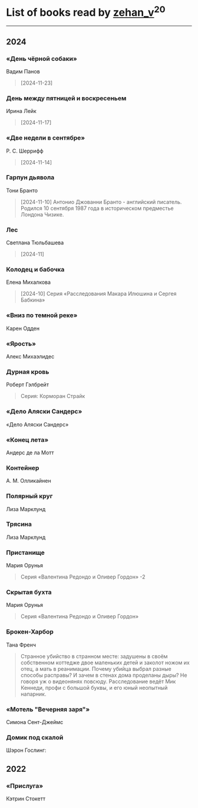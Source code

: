 # List of books read by [zehan_v](http://vk.com/id174598622)<sup>20</sup>
---

## 2024

### «День чёрной собаки»
Вадим Панов
> [2024-11-23] 


### День между пятницей и воскресеньем
Ирина Лейк
> [2024-11-17] 


### «Две недели в сентябре»
Р. С. Шеррифф
> [2024-11-14] 


### Гарпун дьявола
Тони Бранто
> [2024-11-10] Антонио Джованни Бранто - английский писатель. Родился 10 сентября 1987 года в историческом предместье Лондона Чизике.


### Лес
Светлана Тюльбашева
> [2024-11] 


### Колодец и бабочка
Елена Михалкова
> [2024-10] Серия «Расследования Макара Илюшина и Сергея Бабкина»


### «Вниз по темной реке»
Карен Одден


### «Ярость»
Алекс Михаэлидес


### Дурная кровь
Роберт Гэлбрейт
> Серия: Корморан Страйк


### «Дело Аляски Сандерс»
«Дело Аляски Сандерс»


### «Конец лета»
Андерс де ла Мотт


### Контейнер
А. М. Олликайнен


### Полярный круг
Лиза Марклунд


### Трясина
Лиза Марклунд


### Пристанище
Мария Орунья
> Серия «Валентина Редондо и Оливер Гордон» -2


### Скрытая бухта
Мария Орунья
> Серия «Валентина Редондо и Оливер Гордон»


### Брокен-Харбор
Тана Френч
> Странное убийство в странном месте: задушены в своём собственном коттедже двое маленьких детей и заколот ножом их отец, а мать в реанимации. Почему убийца выбрал разные способы расправы? И зачем в стенах дома проделаны дыры? Не говоря уж о видеонянях повсюду. Расследование ведёт Мик Кеннеди, профи с большой буквы, и его юный неопытный напарник.


### «Мотель "Вечерняя заря"»
Симона Сент-Джеймс


### Домик под скалой
Шэрон Гослинг:



## 2022

### «Прислуга»
Кэтрин Стокетт



